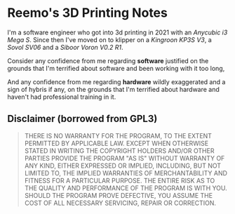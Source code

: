 # Reemo's 3D Printing Notes

I'm a software engineer who got into 3d printing in 2021 with an *Anycubic i3 Mega S*. Since then I've moved on to klipper on a *Kingroon KP3S V3*, a *Sovol SV06* and a *Siboor Voron V0.2 R1*.

Consider any confidence from me regarding **software** justified on the grounds that I'm terrified about software and been working with it too long, 

And any confidence from me regarding **hardware** wildly exaggerated and a sign of hybris if any, on the grounds that I'm terrified about hardware and haven't had professional training in it.

## Disclaimer (borrowed from GPL3)
> THERE IS NO WARRANTY FOR THE PROGRAM, TO THE EXTENT PERMITTED BY APPLICABLE LAW. EXCEPT WHEN OTHERWISE STATED IN WRITING THE COPYRIGHT HOLDERS AND/OR OTHER PARTIES PROVIDE THE PROGRAM "AS IS" WITHOUT WARRANTY OF ANY KIND, EITHER EXPRESSED OR IMPLIED, INCLUDING, BUT NOT LIMITED TO, THE IMPLIED WARRANTIES OF MERCHANTABILITY AND FITNESS FOR A PARTICULAR PURPOSE. THE ENTIRE RISK AS TO THE QUALITY AND PERFORMANCE OF THE PROGRAM IS WITH YOU. SHOULD THE PROGRAM PROVE DEFECTIVE, YOU ASSUME THE COST OF ALL NECESSARY SERVICING, REPAIR OR CORRECTION.

